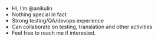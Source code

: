 - Hi, I’m @anikulin
- Nothing special in fact
- Strong testing/QA/devops experience
- Can collaborate on testing, translation and other activities
- Feel free to reach me if interested.
